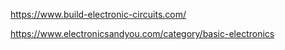 https://www.build-electronic-circuits.com/

https://www.electronicsandyou.com/category/basic-electronics